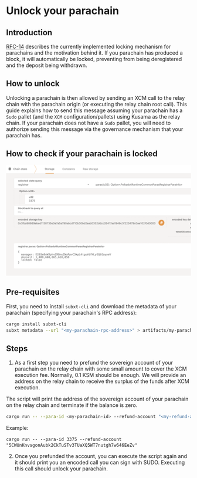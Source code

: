 # Unlock your parachain

## Introduction

[RFC-14](https://github.com/polkadot-fellows/RFCs/blob/main/text/0014-improve-locking-mechanism-for-parachains.md) describes
the currently implemented locking mechanism for parachains and the motivation behind it.
If you parachain has produced a block, it will automatically be locked, preventing from being deregistered and the deposit being withdrawn.

## How to unlock

Unlocking a parachain is then allowed by sending an XCM call to the relay chain with the parachain origin (or executing the relay chain root call).
This guide explains how to send this message assuming your parachain has a `Sudo` pallet (and the `XCM` configuration/pallets) using Kusama as the relay chain.
If your parachain does not have a `Sudo` pallet, you will need to authorize sending this message via the governance mechanism that your parachain has.

## How to check if your parachain is locked

![lock-status](./artifacts/lock-status.png)

## Pre-requisites

First, you need to install `subxt-cli` and download the metadata of your parachain (specifying your parachain's RPC address):

```bash
cargo install subxt-cli
subxt metadata --url "<my-parachain-rpc-address>" > artifacts/my-parachain.scale
```

## Steps

1. As a first step you need to prefund the sovereign account of your parachain on the relay chain with some small amount to cover the XCM execution fee.
Normally, 0.1 KSM should be enough. We will provide an address on the relay chain to receive the surplus of the funds after XCM execution.

The script will print the address of the sovereign account of your parachain on the relay chain and terminate if the balance is zero.

```bash
cargo run -- --para-id <my-parachain-id> --refund-account "<my-refund-address>"
```

Example:

```
cargo run -- --para-id 3375 --refund-account "5CWUnKnvsgonAubk2CkTuSTv3TUaXQ5WT7nutgh7w646EeZv"
```

2. Once you prefunded the account, you can execute the script again and it should print you an encoded call you can sign with SUDO.
Executing this call should unlock your parachain.
